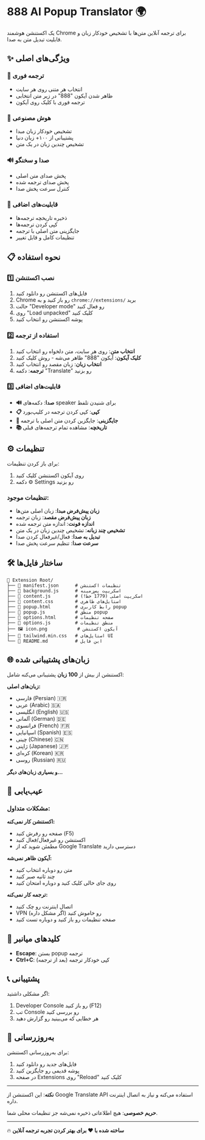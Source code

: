 # 888 AI Popup Translator 🌍

یک اکستنشن هوشمند Chrome برای ترجمه آنلاین متن‌ها با تشخیص خودکار زبان و قابلیت تبدیل متن به صدا.

## ✨ ویژگی‌های اصلی

### 🚀 ترجمه فوری
- انتخاب هر متنی روی هر سایت
- ظاهر شدن آیکون "888" در زیر متن انتخابی
- ترجمه فوری با کلیک روی آیکون

### 🧠 هوش مصنوعی
- تشخیص خودکار زبان مبدا
- پشتیبانی از ۱۰۰+ زبان دنیا
- تشخیص چندین زبان در یک متن

### 🔊 صدا و سخنگو
- پخش صدای متن اصلی
- پخش صدای ترجمه شده
- کنترل سرعت پخش صدا

### 💾 قابلیت‌های اضافی
- ذخیره تاریخچه ترجمه‌ها
- کپی کردن ترجمه‌ها
- جایگزینی متن اصلی با ترجمه
- تنظیمات کامل و قابل تغییر

## 📋 نحوه استفاده

### 1️⃣ نصب اکستنشن
1. فایل‌های اکستنشن رو دانلود کنید
2. Chrome رو باز کنید و به `chrome://extensions/` برید
3. حالت "Developer mode" رو فعال کنید
4. روی "Load unpacked" کلیک کنید
5. پوشه اکستنشن رو انتخاب کنید

### 2️⃣ استفاده از ترجمه
1. **انتخاب متن**: روی هر سایت، متن دلخواه رو انتخاب کنید
2. **کلیک آیکون**: آیکون "888" ظاهر می‌شه - روش کلیک کنید
3. **انتخاب زبان**: زبان مقصد رو انتخاب کنید
4. **ترجمه**: دکمه "Translate" رو بزنید

### 3️⃣ قابلیت‌های اضافی
- **🔊 صدا**: دکمه‌های speaker برای شنیدن تلفظ
- **📋 کپی**: کپی کردن ترجمه در کلیپ‌بورد
- **🔄 جایگزینی**: جایگزین کردن متن اصلی با ترجمه
- **📚 تاریخچه**: مشاهده تمام ترجمه‌های قبلی

## ⚙️ تنظیمات

برای باز کردن تنظیمات:
1. روی آیکون اکستنشن کلیک کنید
2. دکمه ⚙️ Settings رو بزنید

### تنظیمات موجود:
- **زبان پیش‌فرض مبدا**: زبان اصلی متن‌ها
- **زبان پیش‌فرض مقصد**: زبان ترجمه
- **اندازه فونت**: اندازه متن ترجمه شده
- **تشخیص چند زبانه**: تشخیص چندین زبان در یک متن
- **تبدیل به صدا**: فعال/غیرفعال کردن صدا
- **سرعت صدا**: تنظیم سرعت پخش صدا

## 🛠️ ساختار فایل‌ها

```
📁 Extension Root/
├── 📄 manifest.json      # تنظیمات اکستنشن
├── 📄 background.js      # اسکریپت پس‌زمینه
├── 📄 content.js         # اسکریپت اصلی (1779 خط!)
├── 📄 content.css        # استایل‌های ظاهری
├── 📄 popup.html         # رابط کاربری popup
├── 📄 popup.js           # منطق popup
├── 📄 options.html       # صفحه تنظیمات
├── 📄 options.js         # منطق تنظیمات
├── 🖼️ icon.png           # آیکون اکستنشن
├── 📄 tailwind.min.css   # استایل‌های UI
└── 📄 README.md          # این فایل
```

## 🌐 زبان‌های پشتیبانی شده

اکستنشن از بیش از **100 زبان** پشتیبانی می‌کنه شامل:

**زبان‌های اصلی:**
- فارسی (Persian) 🇮🇷
- عربی (Arabic) 🇸🇦
- انگلیسی (English) 🇺🇸
- آلمانی (German) 🇩🇪
- فرانسوی (French) 🇫🇷
- اسپانیایی (Spanish) 🇪🇸
- چینی (Chinese) 🇨🇳
- ژاپنی (Japanese) 🇯🇵
- کره‌ای (Korean) 🇰🇷
- روسی (Russian) 🇷🇺

**و بسیاری زبان‌های دیگر...**

## 🔧 عیب‌یابی

### مشکلات متداول:

**اکستنشن کار نمی‌کنه:**
- صفحه رو رفرش کنید (F5)
- اکستنشن رو غیرفعال/فعال کنید
- مطمئن شوید که از Google Translate دسترسی دارید

**آیکون ظاهر نمی‌شه:**
- متن رو دوباره انتخاب کنید
- چند ثانیه صبر کنید
- روی جای خالی کلیک کنید و دوباره امتحان کنید

**ترجمه کار نمی‌کنه:**
- اتصال اینترنت رو چک کنید
- VPN رو خاموش کنید (اگر مشکل داره)
- صفحه تنظیمات رو باز کنید و دوباره تست کنید

## 🎯 کلیدهای میانبر

- **Escape**: بستن popup ترجمه
- **Ctrl+C**: کپی خودکار ترجمه (بعد از ترجمه)

## 📞 پشتیبانی

اگر مشکلی داشتید:
1. Developer Console رو باز کنید (F12)
2. تب Console رو بررسی کنید
3. هر خطایی که می‌بینید رو گزارش دهید

## 🔄 به‌روزرسانی

برای به‌روزرسانی اکستنشن:
1. فایل‌های جدید رو دانلود کنید
2. پوشه قدیمی رو جایگزین کنید
3. در صفحه Extensions روی "Reload" کلیک کنید

---

**نکته**: این اکستنشن از Google Translate API استفاده می‌کنه و نیاز به اتصال اینترنت داره.

**حریم خصوصی**: هیچ اطلاعاتی ذخیره نمی‌شه جز تنظیمات محلی شما.

---

🔥 **ساخته شده با ❤️ برای بهتر کردن تجربه ترجمه آنلاین**
